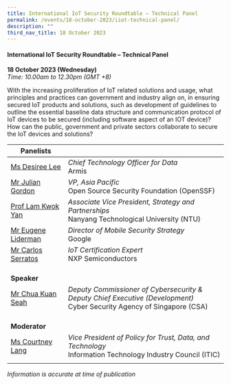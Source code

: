 ```yaml
---
title: International IoT Security Roundtable – Technical Panel
permalink: /events/18-october-2023/iiot-technical-panel/
description: ""
third_nav_title: 18 October 2023
---
```

#### **International IoT Security Roundtable – Technical Panel**

**18 October 2023 (Wednesday)**  
*Time: 10.00am to 12.30pm (GMT +8)*

With the increasing proliferation of IoT related solutions and usage, what principles and practices can government and industry align on, in ensuring secured IoT products and solutions, such as development of guidelines to outline the essential baseline data structure and communication protocol of IoT devices to be secured (including software aspect of an IOT device)? How can the public, government and private sectors collaborate to secure the IoT devices and solutions? 

|**Panelists**          |                                                              |
| -------- | -------- |
| [Ms Desiree Lee](/speakers/speaker-desiree-lee)  | *Chief Technology Officer for Data*<br>Armis      |
| [Mr Julian Gordon](/speakers/mr-julian-gordon/)  | *VP, Asia Pacific*<br>Open Source Security Foundation (OpenSSF)      |
| [Prof Lam Kwok Yan](/speakers/speaker-lam-kwok-yan)  | *Associate Vice President, Strategy and Partnerships*<br>Nanyang Technological University (NTU)           |
| [Mr Eugene Liderman](/speakers/speaker-eugene-liderman)  | *Director of Mobile Security Strategy*<br>Google      |
| [Mr Carlos Serratos](/speakers/mr-carlos-serratos/)  | *IoT Certification Expert*<br>NXP Semiconductors      |
| <br> **Speaker**          |                                                              |
| [Mr Chua Kuan Seah](/speakers/mr-chua-kuan-seah/)  | *Deputy Commissioner of Cybersecurity &amp; Deputy Chief Executive (Development)*<br>Cyber Security Agency of Singapore (CSA)                |
| <br> **Moderator**          |                                                              |
| [Ms Courtney Lang](/speakers/moderator-courtney-lang)  | *Vice President of Policy for Trust, Data, and Technology*<br>Information Technology Industry Council (ITIC)                |
| | |



*Information is accurate at time of publication*